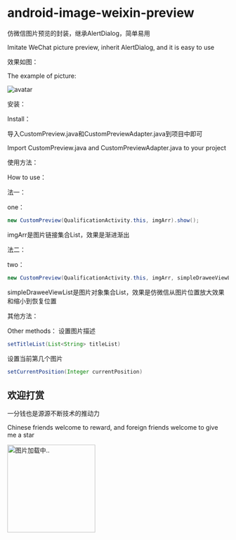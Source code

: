 # android-image-weixin-preview
仿微信图片预览的封装，继承AlertDialog，简单易用

Imitate WeChat picture preview, inherit AlertDialog, and it is easy to use

效果如图：

The example of picture:

![avatar](https://images.ylwx365.com/images/mini/63221619318502001.jpg)

安装：

Install：

导入CustomPreview.java和CustomPreviewAdapter.java到项目中即可

Import CustomPreview.java and CustomPreviewAdapter.java to your project

使用方法：

How to use：

法一：

one：
```java
new CustomPreview(QualificationActivity.this, imgArr).show();
```
imgArr是图片链接集合List<String>，效果是渐进渐出
  
法二：

two：
```java
new CustomPreview(QualificationActivity.this, imgArr, simpleDraweeViewList).show();
```
simpleDraweeViewList是图片对象集合List<SimpleDraweeView>，效果是仿微信从图片位置放大效果和缩小到恢复位置
  
其他方法：

Other methods：
设置图片描述
```java
setTitleList(List<String> titleList)
```

设置当前第几个图片
```java
setCurrentPosition(Integer currentPosition)
```

## 欢迎打赏
一分钱也是源源不断技术的推动力

Chinese friends welcome to reward, and foreign friends welcome to give me a star

<img src="https://images.ylwx365.com/images/mini/14911619318881657.jpg" alt="图片加载中.." width="200" />

